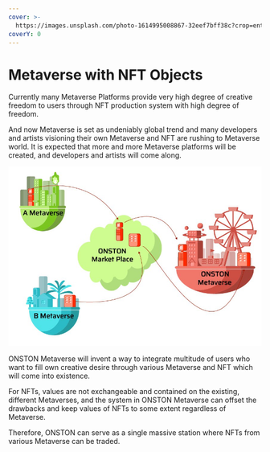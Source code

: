 ```yaml
---
cover: >-
  https://images.unsplash.com/photo-1614995008867-32eef7bff38c?crop=entropy&cs=srgb&fm=jpg&ixid=MnwxOTcwMjR8MHwxfHNlYXJjaHw3fHxjcmVhdGV8ZW58MHx8fHwxNjQyNjUzMTQ2&ixlib=rb-1.2.1&q=85
coverY: 0
---
```


# Metaverse with NFT Objects

Currently many Metaverse Platforms provide very high degree of creative freedom to users through NFT production system with high degree of freedom.

And now Metaverse is set as undeniably global trend and many developers and artists visioning their own Metaverse and NFT are rushing to Metaverse world. It is expected that more and more Metaverse platforms will be created, and developers and artists will come along.

![](<../.gitbook/assets/image (6) (1) (1).png>)

ONSTON Metaverse will invent a way to integrate multitude of users who want to fill own creative desire through various Metaverse and NFT which will come into existence.

For NFTs, values are not exchangeable and contained on the existing, different Metaverses, and the system in ONSTON Metaverse can offset the drawbacks and keep values of NFTs to some extent regardless of Metaverse.

Therefore, ONSTON can serve as a single massive station where NFTs from various Metaverse can be traded.
